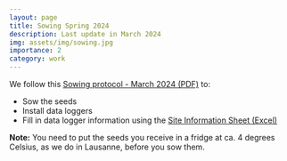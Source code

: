 ```yaml
---
layout: page
title: Sowing Spring 2024
description: Last update in March 2024
img: assets/img/sowing.jpg
importance: 2
category: work
---
```


We follow this <a href="https://drive.google.com/file/d/11mZJjnlfJHpSKzIaNaXyvFToOeMgyQP7/view?usp=sharing" target="_blank">Sowing protocol - March 2024 (PDF)</a> to:  

<ul>
  <li>Sow the seeds</li> 
  <li>Install data loggers</li> 
  <li>Fill in data logger information using the <a href="https://docs.google.com/spreadsheets/d/1PByfi0RTRiEdsazAqNakKLBR-3CvO2HF/edit?usp=sharing&ouid=102358639314492490823&rtpof=true&sd=true" target="_blank"> Site Information Sheet (Excel) </a>
</li> 
</ul>

**Note:** You need to put the seeds you receive in a fridge at ca. 4 degrees Celsius, as we do in Lausanne, before you sow them.
